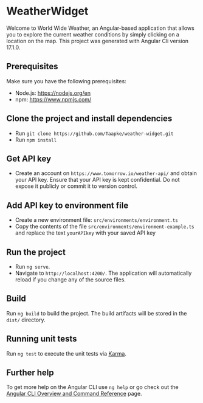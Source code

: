 # WeatherWidget

Welcome to World Wide Weather, an Angular-based application that allows you to explore the current weather conditions by simply clicking on a location on the map. This project was generated with Angular Cli version 17.1.0.

## Prerequisites

Make sure you have the following prerequisites:
- Node.js: https://nodejs.org/en
- npm: https://www.npmjs.com/

## Clone the project and install dependencies

- Run `git clone https://github.com/Taapke/weather-widget.git`
- Run `npm install`

## Get API key 

- Create an account on `https://www.tomorrow.io/weather-api/` and obtain your API key. Ensure that your API key is kept confidential. Do not expose it publicly or commit it to version control. 

## Add API key to environment file

- Create a new environment file: `src/environments/environment.ts`
- Copy the contents of the file `src/environments/environment-example.ts` and replace the text `yourAPIkey` with your saved API key

## Run the project

- Run `ng serve`. 
- Navigate to `http://localhost:4200/`. The application will automatically reload if you change any of the source files.

## Build

Run `ng build` to build the project. The build artifacts will be stored in the `dist/` directory.

## Running unit tests

Run `ng test` to execute the unit tests via [Karma](https://karma-runner.github.io).


## Further help

To get more help on the Angular CLI use `ng help` or go check out the [Angular CLI Overview and Command Reference](https://angular.io/cli) page.


